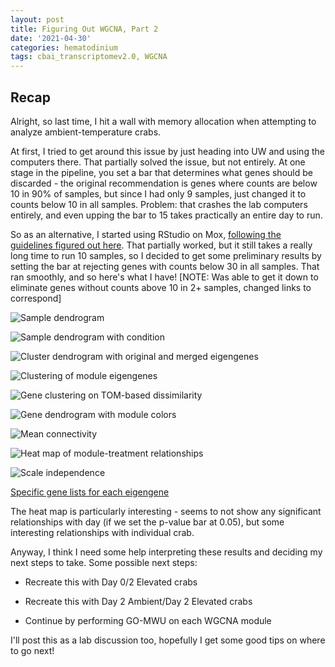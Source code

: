 ```yaml
---
layout: post
title: Figuring Out WGCNA, Part 2
date: '2021-04-30'
categories: hematodinium
tags: cbai_transcriptomev2.0, WGCNA
---
```


## Recap

Alright, so last time, I hit a wall with memory allocation when attempting to analyze ambient-temperature crabs.

At first, I tried to get around this issue by just heading into UW and using the computers there. That partially solved the issue, but not entirely. At one stage in the pipeline, you set a bar that determines what genes should be discarded - the original recommendation is genes where counts are below 10 in 90% of samples, but since I had only 9 samples, just changed it to counts below 10 in all samples. Problem: that crashes the lab computers entirely, and even upping the bar to 15 takes practically an entire day to run.

So as an alternative, I started using RStudio on Mox, [following the guidelines figured out here](https://github.com/RobertsLab/resources/discussions/1180). That partially worked, but it still takes a really long time to run 10 samples, so I decided to get some preliminary results by setting the bar at rejecting genes with counts below 30 in all samples. That ran smoothly, and so here's what I have! [NOTE: Was able to get it down to eliminate genes without counts above 10 in 2+ samples, changed links to correspond]

![Sample dendrogram](https://raw.githubusercontent.com/afcoyle/hemat_bairdi_transcriptome/main/output/WGCNA_output/cbai_transcriptomev2.0/amb_crabs_no_filter/GeneDendrogramWColors.png)

![Sample dendrogram with condition](https://raw.githubusercontent.com/afcoyle/hemat_bairdi_transcriptome/main/output/WGCNA_output/cbai_transcriptomev2.0/amb_crabs_no_filter/ClusterDendrogram_W_Colors.png)

![Cluster dendrogram with original and merged eigengenes](https://raw.githubusercontent.com/afcoyle/hemat_bairdi_transcriptome/main/output/WGCNA_output/cbai_transcriptomev2.0/amb_crabs_no_filter/ClusterDendrogramOrigAndMergedEigengenes.png)

![Clustering of module eigengenes](https://raw.githubusercontent.com/afcoyle/hemat_bairdi_transcriptome/main/output/WGCNA_output/cbai_transcriptomev2.0/amb_crabs_no_filter/ClusteredEigengenes.png)

![Gene clustering on TOM-based dissimilarity](https://raw.githubusercontent.com/afcoyle/hemat_bairdi_transcriptome/main/output/WGCNA_output/cbai_transcriptomev2.0/amb_crabs_no_filter/GeneDendrogram.png)

![Gene dendrogram with module colors](https://raw.githubusercontent.com/afcoyle/hemat_bairdi_transcriptome/main/output/WGCNA_output/cbai_transcriptomev2.0/amb_crabs_no_filter/GeneDendrogramWColors.png)

![Mean connectivity](https://raw.githubusercontent.com/afcoyle/hemat_bairdi_transcriptome/main/output/WGCNA_output/cbai_transcriptomev2.0/amb_crabs_no_filter/MeanConnectivity.png)

![Heat map of module-treatment relationships](https://raw.githubusercontent.com/afcoyle/hemat_bairdi_transcriptome/main/output/WGCNA_output/cbai_transcriptomev2.0/amb_crabs_no_filter/ModuleTreatmentHeatMap.png)

![Scale independence](https://raw.githubusercontent.com/afcoyle/hemat_bairdi_transcriptome/main/output/WGCNA_output/cbai_transcriptomev2.0/amb_crabs_no_filter/ScaleIndependence.png)

[Specific gene lists for each eigengene](https://github.com/afcoyle/hemat_bairdi_transcriptome/tree/main/output/WGCNA_output/cbai_transcriptomev2.0/amb_crabs_no_filter)

The heat map is particularly interesting - seems to not show any significant relationships with day (if we set the p-value bar at 0.05), but some interesting relationships with individual crab.

Anyway, I think I need some help interpreting these results and deciding my next steps to take. Some possible next steps:

- Recreate this with Day 0/2 Elevated crabs

- Recreate this with Day 2 Ambient/Day 2 Elevated crabs

- Continue by performing GO-MWU on each WGCNA module

I'll post this as a lab discussion too, hopefully I get some good tips on where to go next!